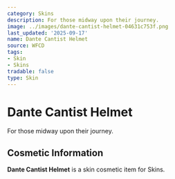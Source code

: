 ```yaml
---
category: Skins
description: For those midway upon their journey.
image: ../images/dante-cantist-helmet-04631c753f.png
last_updated: '2025-09-17'
name: Dante Cantist Helmet
source: WFCD
tags:
- Skin
- Skins
tradable: false
type: Skin
---
```


# Dante Cantist Helmet

For those midway upon their journey.

## Cosmetic Information

**Dante Cantist Helmet** is a skin cosmetic item for Skins.

